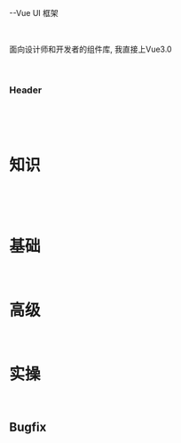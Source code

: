 --Vue UI 框架

‍

面向设计师和开发者的组件库, 我直接上Vue3.0

‍

### Header

‍

‍

# 知识

‍

‍

# 基础

‍

# 高级

‍

# 实操

‍

## Bugfix

